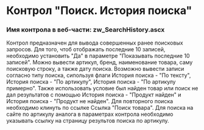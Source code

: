 ﻿---
description: 2.4.9.3
---
# Контрол "Поиск. История поиска"
### Имя контрола в веб-части: zw_SearchHistory.ascx
Контрол предназначен для вывода совершенных ранее поисковых запросов.
Для того, чтоб отображать последние 10 записей, необходимо установить "Да" в параметре "Показывать последние 10 записей".
Можно вывести артикул, бренд, наименование товара, саму поисковую строку, а также дату поиска.
Возможно вывести записи согласно типу поиска, сипользуя флаги История поиска - "По тексту", История поиска - "По артикулу", История поиска - "По артикулу примерно".
Также использовать условие был найден товар или поиск не дал результатов с помощью История поиска - "Продукт найден" и История поиска - "Продукт не найден".
Для повторного поиска необходимо клинуть по ссылке Ссылка "Поиск товара".
Для поиска на сайте по артикулу аналога в параметрах контрола необходимо указывать ссылку на страницу результов поиска по артикулу.
